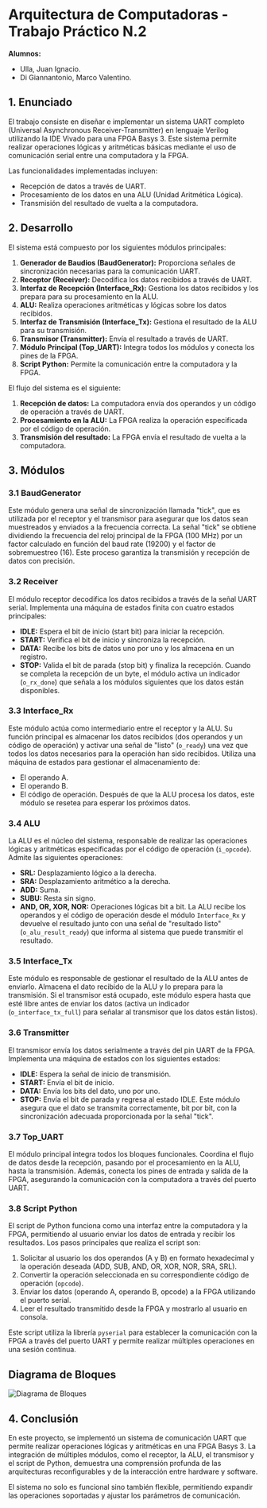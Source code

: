# Arquitectura de Computadoras - Trabajo Práctico N.2

**Alumnos:**  
- Ulla, Juan Ignacio.  
- Di Giannantonio, Marco Valentino.

## 1. Enunciado

El trabajo consiste en diseñar e implementar un sistema UART completo (Universal Asynchronous Receiver-Transmitter) en lenguaje Verilog utilizando la IDE Vivado para una FPGA Basys 3. Este sistema permite realizar operaciones lógicas y aritméticas básicas mediante el uso de comunicación serial entre una computadora y la FPGA.

Las funcionalidades implementadas incluyen:
- Recepción de datos a través de UART.
- Procesamiento de los datos en una ALU (Unidad Aritmética Lógica).
- Transmisión del resultado de vuelta a la computadora.

## 2. Desarrollo

El sistema está compuesto por los siguientes módulos principales:
1. **Generador de Baudios (BaudGenerator):** Proporciona señales de sincronización necesarias para la comunicación UART.
2. **Receptor (Receiver):** Decodifica los datos recibidos a través de UART.
3. **Interfaz de Recepción (Interface_Rx):** Gestiona los datos recibidos y los prepara para su procesamiento en la ALU.
4. **ALU:** Realiza operaciones aritméticas y lógicas sobre los datos recibidos.
5. **Interfaz de Transmisión (Interface_Tx):** Gestiona el resultado de la ALU para su transmisión.
6. **Transmisor (Transmitter):** Envía el resultado a través de UART.
7. **Módulo Principal (Top_UART):** Integra todos los módulos y conecta los pines de la FPGA.
8. **Script Python:** Permite la comunicación entre la computadora y la FPGA.

El flujo del sistema es el siguiente:
1. **Recepción de datos:** La computadora envía dos operandos y un código de operación a través de UART.
2. **Procesamiento en la ALU:** La FPGA realiza la operación especificada por el código de operación.
3. **Transmisión del resultado:** La FPGA envía el resultado de vuelta a la computadora.

## 3. Módulos

### 3.1 BaudGenerator
Este módulo genera una señal de sincronización llamada "tick", que es utilizada por el receptor y el transmisor para asegurar que los datos sean muestreados y enviados a la frecuencia correcta. La señal "tick" se obtiene dividiendo la frecuencia del reloj principal de la FPGA (100 MHz) por un factor calculado en función del baud rate (19200) y el factor de sobremuestreo (16). Este proceso garantiza la transmisión y recepción de datos con precisión.

### 3.2 Receiver
El módulo receptor decodifica los datos recibidos a través de la señal UART serial. Implementa una máquina de estados finita con cuatro estados principales:
- **IDLE:** Espera el bit de inicio (start bit) para iniciar la recepción.
- **START:** Verifica el bit de inicio y sincroniza la recepción.
- **DATA:** Recibe los bits de datos uno por uno y los almacena en un registro.
- **STOP:** Valida el bit de parada (stop bit) y finaliza la recepción.
Cuando se completa la recepción de un byte, el módulo activa un indicador (`o_rx_done`) que señala a los módulos siguientes que los datos están disponibles.

### 3.3 Interface_Rx
Este módulo actúa como intermediario entre el receptor y la ALU. Su función principal es almacenar los datos recibidos (dos operandos y un código de operación) y activar una señal de "listo" (`o_ready`) una vez que todos los datos necesarios para la operación han sido recibidos. Utiliza una máquina de estados para gestionar el almacenamiento de:
- El operando A.
- El operando B.
- El código de operación.
Después de que la ALU procesa los datos, este módulo se resetea para esperar los próximos datos.

### 3.4 ALU
La ALU es el núcleo del sistema, responsable de realizar las operaciones lógicas y aritméticas especificadas por el código de operación (`i_opcode`). Admite las siguientes operaciones:
- **SRL:** Desplazamiento lógico a la derecha.
- **SRA:** Desplazamiento aritmético a la derecha.
- **ADD:** Suma.
- **SUBU:** Resta sin signo.
- **AND, OR, XOR, NOR:** Operaciones lógicas bit a bit.
La ALU recibe los operandos y el código de operación desde el módulo `Interface_Rx` y devuelve el resultado junto con una señal de "resultado listo" (`o_alu_result_ready`) que informa al sistema que puede transmitir el resultado.

### 3.5 Interface_Tx
Este módulo es responsable de gestionar el resultado de la ALU antes de enviarlo. Almacena el dato recibido de la ALU y lo prepara para la transmisión. Si el transmisor está ocupado, este módulo espera hasta que esté libre antes de enviar los datos (activa un indicador (`o_interface_tx_full`) para señalar al transmisor que los datos están listos).

### 3.6 Transmitter
El transmisor envía los datos serialmente a través del pin UART de la FPGA. Implementa una máquina de estados con los siguientes estados:
- **IDLE:** Espera la señal de inicio de transmisión.
- **START:** Envía el bit de inicio.
- **DATA:** Envía los bits del dato, uno por uno.
- **STOP:** Envía el bit de parada y regresa al estado IDLE.
Este módulo asegura que el dato se transmita correctamente, bit por bit, con la sincronización adecuada proporcionada por la señal "tick".

### 3.7 Top_UART
El módulo principal integra todos los bloques funcionales. Coordina el flujo de datos desde la recepción, pasando por el procesamiento en la ALU, hasta la transmisión. Además, conecta los pines de entrada y salida de la FPGA, asegurando la comunicación con la computadora a través del puerto UART.

### 3.8 Script Python
El script de Python funciona como una interfaz entre la computadora y la FPGA, permitiendo al usuario enviar los datos de entrada y recibir los resultados. Los pasos principales que realiza el script son:
1. Solicitar al usuario los dos operandos (A y B) en formato hexadecimal y la operación deseada (ADD, SUB, AND, OR, XOR, NOR, SRA, SRL).
2. Convertir la operación seleccionada en su correspondiente código de operación (`opcode`).
3. Enviar los datos (operando A, operando B, opcode) a la FPGA utilizando el puerto serial.
4. Leer el resultado transmitido desde la FPGA y mostrarlo al usuario en consola.

Este script utiliza la librería `pyserial` para establecer la comunicación con la FPGA a través del puerto UART y permite realizar múltiples operaciones en una sesión continua.

## Diagrama de Bloques

![Diagrama de Bloques](https://drive.google.com/uc?id=1uOWOH8OlHSiW6xK-o4DBZfN72zBNspPS)

## 4. Conclusión

En este proyecto, se implementó un sistema de comunicación UART que permite realizar operaciones lógicas y aritméticas en una FPGA Basys 3. La integración de múltiples módulos, como el receptor, la ALU, el transmisor y el script de Python, demuestra una comprensión profunda de las arquitecturas reconfigurables y de la interacción entre hardware y software.

El sistema no solo es funcional sino también flexible, permitiendo expandir las operaciones soportadas y ajustar los parámetros de comunicación.

